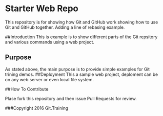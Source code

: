 # Starter Web Repo

This repository is for showing how Git and GitHub work
showing how to use Git and GitHub together. Adding a line of rebasing example.

##Introduction
This is example is to show different parts of the Git repsitory and various commands using a web project.
## Purpose
As stated above, the main purpose is to provide simple examples for Git trining demos.
##Deployment
This a sample web project, deploment can be on any web server or even local file system.

##How To Contribute

Plase fork this repository and then issue Pull Requests for review.

###Copyright
2016 Git.Training